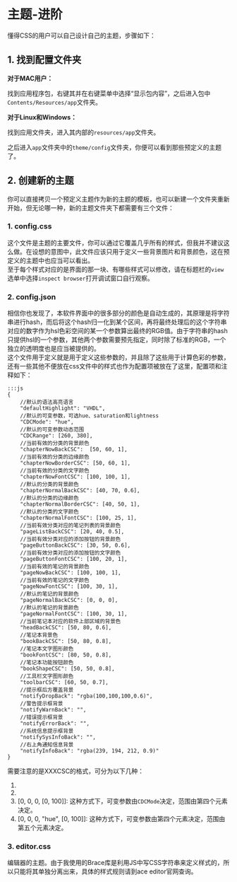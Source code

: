 # 主题-进阶

懂得CSS的用户可以自己设计自己的主题，步骤如下：  

## 1. 找到配置文件夹

**对于MAC用户：**  

找到应用程序包，右键其并在右键菜单中选择“显示包内容”，之后进入包中`Contents/Resources/app`文件夹。

**对于Linux和Windows：**  

找到应用文件夹，进入其内部的`resources/app`文件夹。

之后进入`app`文件夹中的`theme/config`文件夹，你便可以看到那些预定义的主题了。  

## 2. 创建新的主题

你可以直接拷贝一个预定义主题作为新的主题的模板，也可以新建一个文件夹重新开始，但无论哪一种，新的主题文件夹下都需要有三个文件：  

### 1. config.css

这个文件是主题的主要文件，你可以通过它覆盖几乎所有的样式，但我并不建议这么做。在设想的意图中，此文件应该只用于定义一些背景图片和背景颜色，这在预定义的主题中也应当可以看出。  
至于每个样式对应的是界面的那一块、有哪些样式可以修改，请在标题栏的`view`选单中选择`inspect browser`打开调试窗口自行观察。  

### 2. config.json

相信你也发现了，本软件界面中的很多部分的颜色是自动生成的，其原理是将字符串进行hash，而后将这个hash归一化到某个区间，再将最终处理后的这个字符串对应的数字作为hsl色彩空间的某一个参数算出最终的RGB值。由于字符串的hash只提供hsl的一个参数，其他两个参数需要预先指定，同时除了标准的RGB，一个独立的透明度也是应当被提供的。  
这个文件用于定义就是用于定义这些参数的，并且除了这些用于计算色彩的参数，还有一些其他不便放在css文件中的样式也作为配置项被放在了这里，配置项和注释如下：  

    :::js
    {
        //默认的语法高亮语言
        "defaultHighlight": "VHDL",
        //默认的可变参数，可选hue、saturation和lightness
        "CDCMode": "hue",
        //默认的可变参数动态范围
        "CDCRange": [260, 380],
        //当前有效的分类的背景颜色
        "chapterNowBackCSC":  [50, 60, 1],
        //当前有效的分类的边缘颜色
        "chapterNowBorderCSC": [50, 60, 1],
        //当前有效的分类的文字颜色
        "chapterNowFontCSC": [100, 100, 1],
        //默认的分类的背景颜色
        "chapterNormalBackCSC": [40, 70, 0.6],
        //默认的分类的边缘颜色
        "chapterNormalBorderCSC": [40, 50, 1],
        //默认的分类的文字颜色
        "chapterNormalFontCSC": [100, 25, 1],
        //当前有效分类对应的笔记列表的背景颜色
        "pageListBackCSC": [20, 40, 0.5],
        //当前有效分类对应的添加按钮的背景颜色
        "pageButtonBackCSC": [30, 50, 0.6],
        //当前有效分类对应的添加按钮的文字颜色
        "pageButtonFontCSC": [100, 20, 1],
        //当前有效的笔记的背景颜色
        "pageNowBackCSC": [100, 100, 1],
        //当前有效的笔记的文字颜色
        "pageNowFontCSC": [100, 30, 1],
        //默认的笔记的背景颜色
        "pageNormalBackCSC": [0, 0, 0],
        //默认的笔记的背景颜色
        "pageNormalFontCSC": [100, 30, 1],
        //当前笔记本对应的软件上部区域的背景色
        "headBackCSC": [50, 80, 0.6],
        //笔记本背景色
        "bookBackCSC": [50, 80, 0.8],
        //笔记本文字图形颜色
        "bookFontCSC": [80, 50, 0.8],
        //笔记本功能按钮颜色
        "bookShapeCSC": [50, 50, 0.8],
        //工具栏文字图形颜色
        "toolbarCSC": [60, 50, 0.7],
        //提示框后方覆盖背景
        "notifyDropBack": "rgba(100,100,100,0.6)",
        //警告提示框背景
        "notifyWarnBack": "",
        //错误提示框背景
        "notifyErrorBack": "",
        //系统信息提示框背景
        "notifySysInfoBack": "",
        //右上角通知信息背景
        "notifyInfoBack": "rgba(239, 194, 212, 0.9)"
    }
    
需要注意的是XXXCSC的格式，可分为以下几种：  

1. [0, 0, 0]: 这种方式下，可变参数由`CDCMode`决定，范围由`CDCRange`决定。
2. [0, 0, 0, "hue"]: 这种方式下，可变参数由第四个元素决定，范围由`CDCRange`决定。
3. [0, 0, 0, [0, 100]]: 这种方式下，可变参数由`CDCMode`决定，范围由第四个元素决定。
4. [0, 0, 0, "hue", [0, 100]]: 这种方式下，可变参数由第四个元素决定，范围由第五个元素决定。
    
### 3. editor.css

编辑器的主题。由于我使用的Brace库是利用JS中写CSS字符串来定义样式的，所以只能将其单独分离出来，具体的样式规则请到ace editor官网查询。